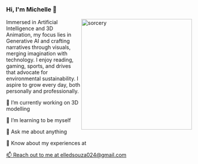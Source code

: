 ### Hi, I'm Michelle :hibiscus:
<img align="right" alt="sorcery" width="300" src="https://i.pinimg.com/564x/70/7c/20/707c20db9e135d7aa914b0971fae05bb.jpg">
<p align="left">
Immersed in Artificial Intelligence and 3D Animation, my focus lies in Generative AI and crafting narratives through visuals, merging imagination with technology. I enjoy reading, gaming, sports, and drives that advocate for environmental sustainability. I aspire to grow every day, both personally and professionally.

🔭 I’m currently working on 3D modelling

🌱 I’m learning to be myself

💬 Ask me about anything

📄 Know about my experiences at 
<a href="https://linkedin.com/in/michelledsouza024" target="blank">

📫 Reach out to me at elledsouza024@gmail.com

